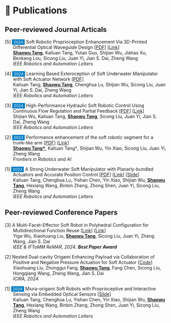 # 📝 Publications


## Peer-reviewed Journal Articals

<p style="text-indent: -1.6rem;margin-left: 1.6rem;">
    <span>[5] <span style="font-size:12px;color:#FFFFFF;background-color:#007ec6;padding:1px 5px 1px 5px;">2024</span> Soft Robotic Proprioception Enhancement Via 3D-Printed Differential Optical Waveguide Design 
    [<a href="/files/paper_pdf/RAL2024b.pdf" target="_blank">PDF</a>]
    [<a href="https://ieeexplore.ieee.org/document/10564110" target="_blank">Link</a>] <br>
     <b><u>Shaowu Tang</u></b>, Kailuan Tang, Yutao Guo,  Shijian Wu, Jiahao Xu, Benkang Lou, Sicong Liu, Juan Yi, Jian S. Dai, Zheng Wang <br>
    <i>IEEE Robotics and Automation Letters</i> 
    </span>
    </p>

<p style="text-indent: -1.6rem;margin-left: 1.6rem;">
    <span>[4] <span style="font-size:12px;color:#FFFFFF;background-color:#007ec6;padding:1px 5px 1px 5px;">2024</span> Learning Based Exteroception of Soft Underwater Manipulator with Soft Actuator Network 
    [<a href="/files/paper_pdf/RAL2024c.pdf" target="_blank">PDF</a>] <br>
    Kailuan Tang, <b><u>Shaowu Tang</u></b>, Chenghua Lu, Shijian Wu, Sicong Liu, Juan Yi, Jian S. Dai, Zheng Wang <br>
    <i>IEEE Robotics and Automation Letters</i> 
    </span>
    </p>

<p style="text-indent: -1.6rem;margin-left: 1.6rem;">
    <span>[3] <span style="font-size:12px;color:#FFFFFF;background-color:#007ec6;padding:1px 5px 1px 5px;">2024</span> High-Performance Hydraulic Soft Robotic Control Using Continuous Flow Regulation and Partial Feedback 
    [<a href="/files/paper_pdf/RAL2024a.pdf" target="_blank">PDF</a>]
    [<a href="https://ieeexplore.ieee.org/abstract/document/10564155" target="_blank">Link</a>] <br>
    Shijian Wu, Kailuan Tang, <b><u>Shaowu Tang</u></b>, Sicong Liu, Juan Yi, Jian S. Dai, Zheng Wang <br>
    <i>IEEE Robotics and Automation Letters</i> 
    </span>
    </p>

<p style="text-indent: -1.6rem;margin-left: 1.6rem;">
    <span>[2] <span style="font-size:12px;color:#FFFFFF;background-color:#007ec6;padding:1px 5px 1px 5px;">2023</span> Performance enhancement of the soft robotic segment for a trunk-like arm 
    [<a href="/files/paper_pdf/Frontiers2023a.pdf" target="_blank">PDF</a>]
    [<a href="https://www.frontiersin.org/journals/robotics-and-ai/articles/10.3389/frobt.2023.1210217/full" target="_blank">Link</a>] 
    <a class='paper_citations_badges' data='mhpkWSYAAAAJ:roLk4NBRz8UC' href="" target="_blank"></a> <br>
    <b><u>Shaowu Tang†</u></b>, Kailuan Tang†, Shijian Wu, Yin Xiao, Sicong Liu, Juan Yi, Zheng Wang <br>
    <i>Frontiers in Robotics and AI</i> 
    </span>
    </p>

<p style="text-indent: -1.6rem;margin-left: 1.6rem;">
    <span>[1] <span style="font-size:12px;color:#FFFFFF;background-color:#007ec6;padding:1px 5px 1px 5px;">2023</span> A Strong Underwater Soft Manipulator with Planarly-bundled Actuators and Accurate Position Control 
    [<a href="/files/paper_pdf/RAL2023a.pdf" target="_blank">PDF</a>]
    [<a href="https://ieeexplore.ieee.org/abstract/document/10564155" target="_blank">Link</a>]
    [<a href="/files/paper_slide/ral2023a_icra.pdf" target="_blank">Slide</a>]
    <a class='paper_citations_badges' data='mhpkWSYAAAAJ:roLk4NBRz8UC' href="" target="_blank"></a> <br>
    Kailuan Tang, Chenghua Lu, Yishan Chen, Yin Xiao, Shijian Wu, <b><u>Shaowu Tang</u></b>, Hexiang Wang, Binbin Zhang, Zhong Shen, Juan Yi, Sicong Liu, Zheng Wang <br>
    <i>IEEE Robotics and Automation Letters</i> 
    </span>
    </p>

## Peer-reviewed Conference Papers

<p style="text-indent: -1.6rem;margin-left: 1.6rem;">
    <span>[3] A Multi-Facet-Effector Soft Robot in Polyhedral Configuration for Multidirectional Function Reuse
    [<a href="https://ieeexplore.ieee.org/abstract/document/10619986/" target="_blank">Link</a>]
    [<a href="/files/paper_slide/remar2024a.pdf" target="_blank">Link</a>] <br>
    Yige Wu, Xiaohuang Liu, <b><u>Shaowu Tang</u></b>, Sicong Liu, Juan Yi, Zheng Wang, Jian S. Dai <br>
    <i>IEEE & IFToMM ReMAR, 2024. <b>Best Paper Award</b></i>
    </span>
    </p>


<p style="text-indent: -1.6rem;margin-left: 1.6rem;">
    <span>[2] Nested Dual-cavity Origami Enhancing Payload via Collaboration of Positive and Negative Pressure Actuation for Soft Actuator
    [<a href="https://github.com/brown-palm/Vamos" target="_blank">Code</a>]  <br>
    Xiaohuang Liu, Zhonggui Fang, <b><u>Shaowu Tang</u></b>, Fang Chen, Sicong Liu, Hongqiang Wang, Zheng Wang, Jian S. Dai <br>
    <i>ICIRA, 2024 </i>
    </span>
    </p>

<p style="text-indent: -1.6rem;margin-left: 1.6rem;">
    <span>[1] <span style="font-size:12px;color:#FFFFFF;background-color:#007ec6;padding:1px 5px 1px 5px;">2024</span> Miura-origami Soft Robots with Proprioceptive and Interactive Sensing via Embedded Optical Sensors 
    [<a href="/files/paper_slide/ICCES2024a.pdf" target="_blank">Slide</a>]
    <a class='paper_citations_badges' data='VWjcoy0AAAAJ:2osOgNQ5qMEC' href="" target="_blank"></a> <br>
    Kailuan Tang, Chenghua Lu, Yishan Chen, Yin Xiao, Shijian Wu, <b><u>Shaowu Tang</u></b>, Hexiang Wang, Binbin Zhang, Zhong Shen, Juan Yi, Sicong Liu, Zheng Wang <br>
    <i>IEEE Robotics and Automation Letters</i> 
    </span>
    </p>




<!-- <div class='paper-box'><div class='paper-box-image'><div><img src='images/paper_preview/RAL2024a_1.png' alt="sym" width=200></div></div>
<div class='paper-box-text' markdown="1">

<p style="text-indent: -1.6rem;margin-left: 1.6rem;">
    <span>[5] <span style="font-size:12px;color:#FFFFFF;background-color:#007ec6;padding:1px 5px 1px 5px;">2024</span> Soft Robotic Proprioception Enhancement Via 3D-Printed Differential Optical Waveguide Design 
    [<a href="/files/paper_pdf/RAL2024b.pdf" target="_blank">PDF</a>]
    [<a href="https://ieeexplore.ieee.org/document/10564110" target="_blank">Link</a>] <br>
     <b><u>Shaowu Tang</u></b>, Kailuan Tang, Yutao Guo,  Shijian Wu, Jiahao Xu, Benkang Lou, Sicong Liu, Juan Yi, Jian S. Dai, Zheng Wang <br>
    <i>IEEE Robotics and Automation Letters</i> 
    </span>
    </p> 
</div>
</div> -->
